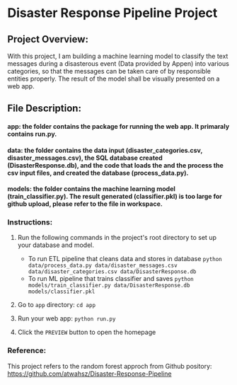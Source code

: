 # Disaster Response Pipeline Project

## Project Overview: 

With this project, I am building a machine learning model to classify the text messages during a disasterous event (Data provided by Appen) into various categories, so that the messages can be taken care of by responsible entities properly. The result of the model shall be visually presented on a web app.   

## File Description:
#### app: the folder contains the package for running the web app. It primaraly contains run.py. 
#### data: the folder contains the data input (disaster_categories.csv, disaster_messages.csv), the SQL database created (DisasterResponse.db), and the code that loads the and the process the csv input files, and created the database (process_data.py). 

#### models: the folder contains the machine learning model (train_classifier.py). The result generated (classifier.pkl) is too large for github upload, please refer to the file in workspace.

### Instructions:
1. Run the following commands in the project's root directory to set up your database and model.

    - To run ETL pipeline that cleans data and stores in database
        `python data/process_data.py data/disaster_messages.csv data/disaster_categories.csv data/DisasterResponse.db`
    - To run ML pipeline that trains classifier and saves
        `python models/train_classifier.py data/DisasterResponse.db models/classifier.pkl`

2. Go to `app` directory: `cd app`

3. Run your web app: `python run.py`

4. Click the `PREVIEW` button to open the homepage

### Reference:
This project refers to the random forest approch from Github pository: https://github.com/atwahsz/Disaster-Response-Pipeline
